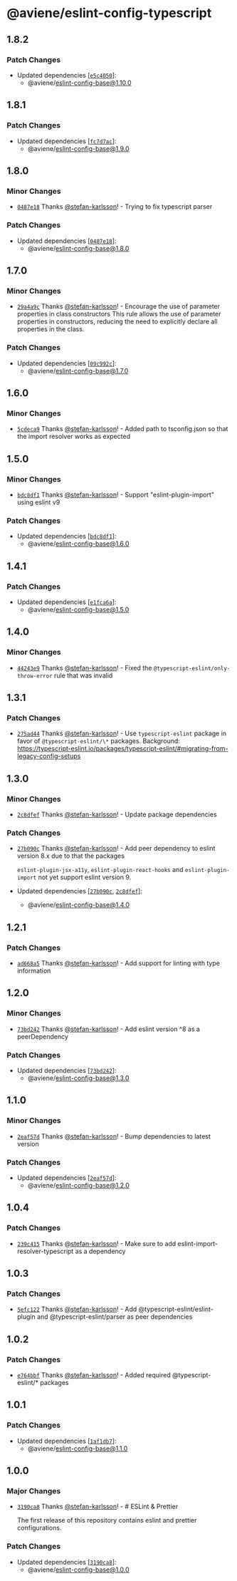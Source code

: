 # @aviene/eslint-config-typescript

## 1.8.2

### Patch Changes

- Updated dependencies [[`e5c4050`](https://github.com/stefan-karlsson/code-quality/commit/e5c4050b33fcf994fa37e8209e5baaae8d477c30)]:
  - @aviene/eslint-config-base@1.10.0

## 1.8.1

### Patch Changes

- Updated dependencies [[`fc7d7ac`](https://github.com/stefan-karlsson/code-quality/commit/fc7d7acf563c5e5e71ef8eefc5d7944093a25ca5)]:
  - @aviene/eslint-config-base@1.9.0

## 1.8.0

### Minor Changes

- [`0487e18`](https://github.com/stefan-karlsson/code-quality/commit/0487e189011c92879592c93066fc0a7315feb74c) Thanks [@stefan-karlsson](https://github.com/stefan-karlsson)! - Trying to fix typescript parser

### Patch Changes

- Updated dependencies [[`0487e18`](https://github.com/stefan-karlsson/code-quality/commit/0487e189011c92879592c93066fc0a7315feb74c)]:
  - @aviene/eslint-config-base@1.8.0

## 1.7.0

### Minor Changes

- [`29a4a9c`](https://github.com/stefan-karlsson/code-quality/commit/29a4a9cb7ac784b0f33d9c56026671667b69cd00) Thanks [@stefan-karlsson](https://github.com/stefan-karlsson)! - Encourage the use of parameter properties in class constructors
  This rule allows the use of parameter properties in constructors, reducing the need to explicitly declare all properties in the class.

### Patch Changes

- Updated dependencies [[`09c992c`](https://github.com/stefan-karlsson/code-quality/commit/09c992c61385297d3cbc13c3fc29e344b089d25c)]:
  - @aviene/eslint-config-base@1.7.0

## 1.6.0

### Minor Changes

- [`5cdeca9`](https://github.com/stefan-karlsson/code-quality/commit/5cdeca953b9725894a701bd7adb4cf0433120657) Thanks [@stefan-karlsson](https://github.com/stefan-karlsson)! - Added path to tsconfig.json so that the import resolver works as expected

## 1.5.0

### Minor Changes

- [`bdc8df1`](https://github.com/stefan-karlsson/code-quality/commit/bdc8df13b05e595304a09f7d39ee5f7a7299bafb) Thanks [@stefan-karlsson](https://github.com/stefan-karlsson)! - Support "eslint-plugin-import" using eslint v9

### Patch Changes

- Updated dependencies [[`bdc8df1`](https://github.com/stefan-karlsson/code-quality/commit/bdc8df13b05e595304a09f7d39ee5f7a7299bafb)]:
  - @aviene/eslint-config-base@1.6.0

## 1.4.1

### Patch Changes

- Updated dependencies [[`e1fca6a`](https://github.com/stefan-karlsson/code-quality/commit/e1fca6af6d4262ba6051d8bb911a9d506522c7e1)]:
  - @aviene/eslint-config-base@1.5.0

## 1.4.0

### Minor Changes

- [`44243e9`](https://github.com/stefan-karlsson/code-quality/commit/44243e981dcf398b4ebef3a24b0f2241ba57853b) Thanks [@stefan-karlsson](https://github.com/stefan-karlsson)! - Fixed the `@typescript-eslint/only-throw-error` rule that was invalid

## 1.3.1

### Patch Changes

- [`275ad44`](https://github.com/stefan-karlsson/code-quality/commit/275ad44c29dbcb87b628d7b8bcab9857ce0415a4) Thanks [@stefan-karlsson](https://github.com/stefan-karlsson)! - Use `typescript-eslint` package in favor of `@typescript-eslint/\*` packages. Background: https://typescript-eslint.io/packages/typescript-eslint/#migrating-from-legacy-config-setups

## 1.3.0

### Minor Changes

- [`2c8dfef`](https://github.com/stefan-karlsson/code-quality/commit/2c8dfefe856a6dcba9e136f5da72844c16e08c3c) Thanks [@stefan-karlsson](https://github.com/stefan-karlsson)! - Update package dependencies

### Patch Changes

- [`27b090c`](https://github.com/stefan-karlsson/code-quality/commit/27b090c9415b2a4335caf1b59a19b303267e5eef) Thanks [@stefan-karlsson](https://github.com/stefan-karlsson)! - Add peer dependency to eslint version 8.x due to that the packages

  `eslint-plugin-jsx-a11y`, `eslint-plugin-react-hooks` and `eslint-plugin-import` not yet support eslint version 9.

- Updated dependencies [[`27b090c`](https://github.com/stefan-karlsson/code-quality/commit/27b090c9415b2a4335caf1b59a19b303267e5eef), [`2c8dfef`](https://github.com/stefan-karlsson/code-quality/commit/2c8dfefe856a6dcba9e136f5da72844c16e08c3c)]:
  - @aviene/eslint-config-base@1.4.0

## 1.2.1

### Patch Changes

- [`ad668a5`](https://github.com/stefan-karlsson/code-quality/commit/ad668a5e9e9b56e060a1242065737c93287f8c27) Thanks [@stefan-karlsson](https://github.com/stefan-karlsson)! - Add support for linting with type information

## 1.2.0

### Minor Changes

- [`73bd242`](https://github.com/stefan-karlsson/code-quality/commit/73bd242738869811d14132712fc6d79adac738d4) Thanks [@stefan-karlsson](https://github.com/stefan-karlsson)! - Add eslint version ^8 as a peerDependency

### Patch Changes

- Updated dependencies [[`73bd242`](https://github.com/stefan-karlsson/code-quality/commit/73bd242738869811d14132712fc6d79adac738d4)]:
  - @aviene/eslint-config-base@1.3.0

## 1.1.0

### Minor Changes

- [`2eaf57d`](https://github.com/stefan-karlsson/code-quality/commit/2eaf57d5aa4aa3eecc51c65ecfcf138b47ca38dd) Thanks [@stefan-karlsson](https://github.com/stefan-karlsson)! - Bump dependencies to latest version

### Patch Changes

- Updated dependencies [[`2eaf57d`](https://github.com/stefan-karlsson/code-quality/commit/2eaf57d5aa4aa3eecc51c65ecfcf138b47ca38dd)]:
  - @aviene/eslint-config-base@1.2.0

## 1.0.4

### Patch Changes

- [`239c415`](https://github.com/stefan-karlsson/code-quality/commit/239c4153fd1c72f7a38759112c0cbb19c82dd207) Thanks [@stefan-karlsson](https://github.com/stefan-karlsson)! - Make sure to add eslint-import-resolver-typescript as a dependency

## 1.0.3

### Patch Changes

- [`5efc122`](https://github.com/stefan-karlsson/code-quality/commit/5efc122224a9863e6b5a8e4ee1e089ca37cfe4e2) Thanks [@stefan-karlsson](https://github.com/stefan-karlsson)! - Add @typescript-eslint/eslint-plugin and @typescript-eslint/parser as peer dependencies

## 1.0.2

### Patch Changes

- [`e764bbf`](https://github.com/stefan-karlsson/code-quality/commit/e764bbf961af0c68ef20d56244a373993776fd0b) Thanks [@stefan-karlsson](https://github.com/stefan-karlsson)! - Added required @typescript-eslint/\* packages

## 1.0.1

### Patch Changes

- Updated dependencies [[`1af1db7`](https://github.com/stefan-karlsson/code-quality/commit/1af1db7f102644f4e8e307da0a6a99e9f39d7624)]:
  - @aviene/eslint-config-base@1.1.0

## 1.0.0

### Major Changes

- [`3190ca8`](https://github.com/stefan-karlsson/code-quality/commit/3190ca869c4f3154bdcb5d8d840ae604caa0f2f7) Thanks [@stefan-karlsson](https://github.com/stefan-karlsson)! - # ESLint & Prettier

  The first release of this repository contains eslint and prettier configurations.

### Patch Changes

- Updated dependencies [[`3190ca8`](https://github.com/stefan-karlsson/code-quality/commit/3190ca869c4f3154bdcb5d8d840ae604caa0f2f7)]:
  - @aviene/eslint-config-base@1.0.0
